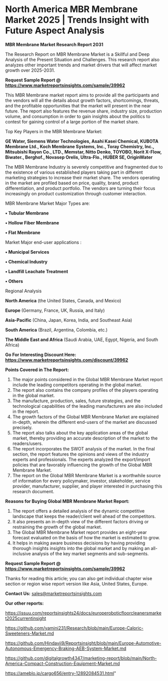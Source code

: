 # North America MBR Membrane Market 2025 | Trends Insight with Future Aspect Analysis

<strong>MBR Membrane Market Research Report 2031</strong>

The Research Report on MBR Membrane Market is a Skillful and Deep Analysis of the Present Situation and Challenges. This research report also analyzes other important trends and market drivers that will affect market growth over 2025-2031.

<strong>Request Sample Report @ <a href=https://www.marketreportsinsights.com/sample/39962>https://www.marketreportsinsights.com/sample/39962</a></strong>

This MBR Membrane market report aims to provide all the participants and the vendors will all the details about growth factors, shortcomings, threats, and the profitable opportunities that the market will present in the near future. The report also features the revenue share, industry size, production volume, and consumption in order to gain insights about the politics to contest for gaining control of a large portion of the market share.

Top Key Players in the MBR Membrane Market:

<strong>GE Water, Siemens Water Technologies, Asahi Kasei Chemical, KUBOTA Membrane Ltd., Koch Membrane Systems, Inc., Toray Chemistry, Inc., Mitsubishi Rayon Co., LTD., Memstar, Nitto Denko, TOYOBO, Norit X-Flow, Biwater., Berghof., Novasep Orelis, Ultra-Flo., HUBER SE, OriginWater</strong>

The MBR Membrane Industry is severely competitive and fragmented due to the existence of various established players taking part in different marketing strategies to increase their market share. The vendors operating in the market are profiled based on price, quality, brand, product differentiation, and product portfolio. The vendors are turning their focus increasingly on product customization through customer interaction.

MBR Membrane Market Major Types are:

<strong>•  Tubular Membrane

•  Hollow Fiber Membrane

•  Flat Membrane</strong>

Market Major end-user applications :

<strong>•  Municipal Services

•  Chemical Industry

•  Landfill Leachate Treatment

•  Others</strong>

Regional Analysis

</u><strong><b>North America</b></strong> (the United States, Canada, and Mexico)

<strong><b>Europe </b></strong>(Germany, France, UK, Russia, and Italy)

<strong><b>Asia-Pacific</b></strong> (China, Japan, Korea, India, and Southeast Asia)

<strong><b>South America</b></strong> (Brazil, Argentina, Colombia, etc.)

<strong><b>The Middle East and Africa</b></strong> (Saudi Arabia, UAE, Egypt, Nigeria, and South Africa)

<strong>Go For Interesting Discount Here: <a href=https://www.marketreportsinsights.com/discount/39962>https://www.marketreportsinsights.com/discount/39962</a></strong>

<strong>Points Covered in The Report:</strong>
<ol>
  <li>The major points considered in the Global MBR Membrane Market report include the leading competitors operating in the global market.</li>
  <li>The report also contains the company profiles of the players operating in the global market.</li>
  <li>The manufacture, production, sales, future strategies, and the technological capabilities of the leading manufacturers are also included in the report.</li>
  <li>The growth factors of the Global MBR Membrane Market are explained in-depth, wherein the different end-users of the market are discussed precisely.</li>
  <li>The report also talks about the key application areas of the global market, thereby providing an accurate description of the market to the readers/users.</li>
  <li>The report incorporates the SWOT analysis of the market. In the final section, the report features the opinions and views of the industry experts and professionals. The experts analyzed the export/import policies that are favorably influencing the growth of the Global MBR Membrane Market.</li>
  <li>The report on the Global MBR Membrane Market is a worthwhile source of information for every policymaker, investor, stakeholder, service provider, manufacturer, supplier, and player interested in purchasing this research document.</li>
</ol>
<strong>Reasons for Buying Global MBR Membrane Market Report:</strong>

<ol>
  <li>The report offers a detailed analysis of the dynamic competitive landscape that keeps the reader/client well ahead of the competitors.</li>
  <li>It also presents an in-depth view of the different factors driving or restraining the growth of the global market.</li>
  <li>The Global MBR Membrane Market report provides an eight-year forecast evaluated on the basis of how the market is estimated to grow.</li>
  <li>It helps in making aware business decisions by having providing thorough insights insights into the global market and by making an all-inclusive analysis of the key market segments and sub-segments.</li>
</ol>
<strong>Request Sample Report @ <a href=https://www.marketreportsinsights.com/sample/39962>https://www.marketreportsinsights.com/sample/39962</a></strong>


Thanks for reading this article; you can also get individual chapter wise section or region wise report version like Asia, United States, Europe.

<strong>Contact Us:</strong>
sales@marketreportsinsights.com

<strong>Our other reports:</strong>

<a href=https://issuu.com/reportsinsights24/docs/europeroboticfloorcleanersmarket2025currentinsight>https://issuu.com/reportsinsights24/docs/europeroboticfloorcleanersmarket2025currentinsight</a>

<a href=https://github.com/yamini231/Research/blob/main/Europe-Caloric-Sweeteners-Market.md>https://github.com/yamini231/Research/blob/main/Europe-Caloric-Sweeteners-Market.md</a>

<a href=https://github.com/Hindavii9/Reportsinsight/blob/main/Europe-Automotive-Autonomous-Emergency-Braking-AEB-System-Market.md>https://github.com/Hindavii9/Reportsinsight/blob/main/Europe-Automotive-Autonomous-Emergency-Braking-AEB-System-Market.md</a>

<a href=https://github.com/digitalgrowth4347/marketing-report/blob/main/North-America-Compact-Construction-Equipment-Market.md>https://github.com/digitalgrowth4347/marketing-report/blob/main/North-America-Compact-Construction-Equipment-Market.md</a>

<a href=https://ameblo.jp/cargo656/entry-12892084531.html>https://ameblo.jp/cargo656/entry-12892084531.html</a>"
